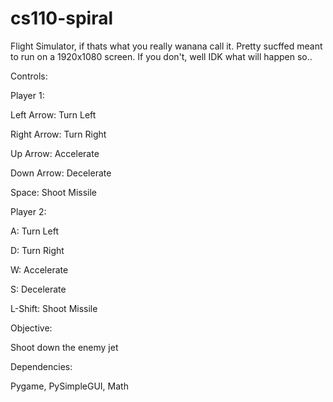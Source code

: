 # cs110-spiral
Flight Simulator, if thats what you really wanana call it. Pretty sucffed meant to run on a 1920x1080 screen. If you don't, well IDK what will happen so..

Controls:



Player 1:

Left Arrow: Turn Left

Right Arrow: Turn Right

Up Arrow: Accelerate

Down Arrow: Decelerate

Space: Shoot Missile



Player 2:

A: Turn Left

D: Turn Right

W: Accelerate

S: Decelerate

L-Shift: Shoot Missile




Objective: 

Shoot down the enemy jet


Dependencies:

Pygame, PySimpleGUI, Math
